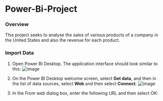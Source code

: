 # Power-Bi-Project

### Overview
This project seeks to analyse the sales of various products of a company in the United States and also the revenue for each product.

### Import Data
1. Open Power BI Desktop. The application interface should look similar to this:
![image](https://github.com/DoraAgyemang/Power-Bi-Project/assets/128803445/e9fb3506-d23e-42c1-9068-c7cc7eab6880)

2. On the Power BI Desktop welcome screen, select **Get data**, and then in the list of data sources, select **Web** and then select **Connect**.
![image](https://github.com/DoraAgyemang/Power-Bi-Project/assets/128803445/59c8d559-fa99-40fb-a8c9-a83a72ad5c41)

2. In the From web dialog box, enter the following URL and then select OK:
